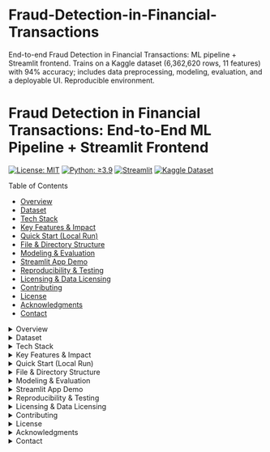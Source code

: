 # Fraud-Detection-in-Financial-Transactions
End-to-end Fraud Detection in Financial Transactions: ML pipeline + Streamlit frontend. Trains on a Kaggle dataset (6,362,620 rows, 11 features) with 94% accuracy; includes data preprocessing, modeling, evaluation, and a deployable UI. Reproducible environment.
# Fraud Detection in Financial Transactions: End-to-End ML Pipeline + Streamlit Frontend

[![License: MIT](https://img.shields.io/badge/License-MIT-yellow.svg)](LICENSE)
[![Python: ≥3.9](https://img.shields.io/badge/Python-≥3.9-blue.svg)](https://www.python.org/)
[![Streamlit](https://img.shields.io/badge/Streamlit-1.x-blue.svg)](https://streamlit.io/)
[![Kaggle Dataset](https://img.shields.io/badge/Dataset-Kaggle-blue.svg)](https://www.kaggle.com)

Table of Contents
- [Overview](#overview)
- [Dataset](#dataset)
- [Tech Stack](#tech-stack)
- [Key Features & Impact](#key-features--impact)
- [Quick Start (Local Run)](#quick-start-local-run)
- [File & Directory Structure](#file--directory-structure)
- [Modeling & Evaluation](#modeling--evaluation)
- [Streamlit App Demo](#streamlit-app-demo)
- [Reproducibility & Testing](#reproducibility--testing)
- [Licensing & Data Licensing](#licensing--data-licensing)
- [Contributing](#contributing)
- [License](#license)
- [Acknowledgments](#acknowledgments)
- [Contact](#contact)

<details>
<summary>Overview</summary>

- End-to-end fraud detection workflow implemented on a Kaggle dataset with 6,362,620 rows and 11 columns.
- Data exploration, preprocessing, model training (imbalanced classification with class_weight='balanced'), evaluation, and a deployable UI built with Streamlit.
- Model performance: 94% accuracy on the test set (reference to video/tutorial results; you can adjust metrics if you used a different model).
- Deliverables include reproducible code, a Python-based ML pipeline, and an interactive web interface for real-time predictions.

</details>

<details>
<summary>Dataset</summary>

- Source: Kaggle fraud detection dataset (link in the description on Kaggle).
- Size: 6,362,620 rows, 11 features (example features include: step, type, amount, name original, old balance, new balance, name destination, old balance destination, new balance destination, is fraud, is flagged fraud).
- Target: is_fraud (binary: 1 = fraud, 0 = not fraud).
- Licensing: Kaggle dataset terms apply. Do not redistribute the raw dataset; provide a link and instructions to download per Kaggle terms.
</details>

<details>
<summary>Tech Stack</summary>

- Language: Python 3.9+
- Data: pandas, NumPy
- ML: scikit-learn (ColumnTransformer, Pipeline, OneHotEncoder, StandardScaler, LogisticRegression with class_weight='balanced')
- UI: Streamlit
- Persistence: joblib
- Visualization: matplotlib, seaborn (EDA)
- Ecosystem: virtualenv/venv, Git, GitHub
</details>

<details>
<summary>Key Features & Impact</summary>

- End-to-end ML pipeline (data preprocessing, feature engineering, model training, evaluation)
- Handling class imbalance with balanced class weights
- Reproducible train/test split (70/30, stratified)
- Persisted trained model via joblib and a Streamlit frontend for real-time predictions
- Clear separation of concerns: data processing, modeling, and UI
- Lightweight deployment pathway: local Streamlit app with a single command

</details>

<details>
<summary>Quick Start (Local Run)</summary>

Prerequisites:
- Python 3.9+
- Virtual environment tool (venv or virtualenv)

Steps:
1) Create and activate a virtual environment
- macOS/Linux:
  python3 -m venv venv
  source venv/bin/activate
- Windows:
  python -m venv venv
  venv\Scripts\activate

2) Install dependencies
- pip install -r requirements.txt

3) Prepare data
- Download the Kaggle fraud dataset (link in README) and place it under data/ (or configure the path in code).

4) Train the model
- python -m src.train_pipeline  # or your actual training script

5) Run the Streamlit app
- streamlit run app/fraud_detection.py

6) Open the app
- Navigate to http://localhost:8501 in your browser

Note: If you’re using Docker or a containerized workflow, adapt commands accordingly.

</details>

<details>
<summary>File & Directory Structure</summary>

fraud-detection-project/
├── data/
│   ├── raw/
│   └── processed/
├── notebooks/
├── src/
│   ├── train_pipeline.py  # train and evaluate the model; save pipeline
│   ├── preprocess.py       # (optional) data cleaning / feature engineering
│   └── model.py            # (optional) model definition
├── app/
│   └── fraud_detection.py   # Streamlit UI
├── models/
│   └── fraud_detection_pipeline.pickle
├── tests/
├── requirements.txt
├── README.md
└── LICENSE
</details>

<details>
<summary>Modeling & Evaluation</summary>

- Features:
  - Numerical: step, amount, old_balance, new_balance, old_balance_destination, new_balance_destination
  - Categorical: type
- Pipeline:
  - ColumnTransformer with StandardScaler (numerical) and OneHotEncoder (categorical)
  - LogisticRegression with class_weight='balanced'
- Evaluation:
  - Train/test split: 70/30 with stratification on is_fraud
  - Metrics: classification_report, confusion_matrix
  - Reported accuracy: ~94% on the test set (adjust if you used a different model or data)
- Persistence:
  - Pipeline saved as fraud_detection_pipeline.pickle via joblib
</details>

<details>
<summary>Streamlit App Demo</summary>

- fraud_detection.py loads the saved pipeline and renders a simple UI:
  - Inputs: transaction type, amount, old/new balances (sender/destination)
  - Predict button displays the result as Fraud / Not Fraud with color-coded feedback
- Local testing: run via streamlit run app/fraud_detection.py
- Optional: wire up a small demo dataset for quick tests

</details>

<details>
<summary>Reproducibility & Testing</summary>

- Random seed: set a fixed seed (e.g., 42) for train/test split and model initialization
- Requirements: pin versions in requirements.txt
- Tests: optional unit tests for preprocessing and prediction path
- Data handling: clearly document how to obtain and reference Kaggle data, with license notes
</details>

<details>
<summary>Licensing & Data Licensing</summary>

- License: MIT (or Apache-2.0; see License section)
- Data licensing: Kaggle terms apply; do not commit the raw dataset
- If you publish a Python package, include license metadata (pyproject.toml or setup.py)
</details>

<details>
<summary>Contributing</summary>

- Fork the repository
- Create a feature branch (e.g., feat/streamlit-ui)
- Open a pull request with a short description of changes
- Follow PEP8/CODE-STYLE guidelines
- Include tests or documentation where applicable
</details>

<details>
<summary>License</summary>

- This project is licensed under the MIT License. See LICENSE for details.
</details>

<details>
<summary>Acknowledgments</summary>

- Kaggle: Fraud Detection Dataset
- Tutorial inspiration: Fraud Detection with ML and Streamlit
- Community contributions and practice in end-to-end ML pipelines
</details>

<details>
<summary>Contact</summary>

- Author: [Karthik Bhandarkar]
- Email: [karthikbhandarkar2004@gmail.com]
- LinkedIn: [www.linkedin.com/in/karthik-bhandarkar]
- GitHub: [github.com/Karthik-bhandarkar]
</details>

